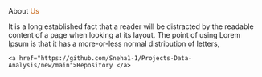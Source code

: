 <HTML>
  <HEAD>
    <TITLE>DATA SCIENCE PROJECTS</TITLE>
    <META NAME="seo" CONTENT="Exploratory data analysis, Feature engineering, Data Preprocessing, Model Building">
      <META NAME="geo.position" CONTENT="latitude; longitude">
      <META NAME="geo.placename" CONTENT="Place Name">
      <META NAME="geo.region" CONTENT="Country Subdivision Code">
  </HEAD>
  
  <BODY>
    <div class="about_text">About <span style="color: #c6610f;">Us</span></div>
    <p class="dolor_text">It is a long established
      fact that a reader will be distracted by the readable content of a
      page when looking at its layout. The point of using Lorem Ipsum is that it has a more-or-less normal distribution of letters,
    </p>
    					
    <a href="https://github.com/Sneha1-1/Projects-Data-Analysis/new/main">Repository </a>
    
  </BODY>
</HTML>
